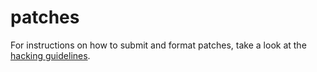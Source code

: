 patches
=======
For instructions on how to submit and format patches, take a look at the
[hacking guidelines](//suckless.org/hacking/).
